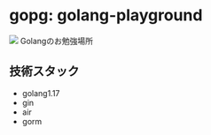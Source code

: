 # gopg: golang-playground
![](https://github.com/sakash1ta90/gopg/workflows/test%20up/badge.svg)
Golangのお勉強場所

## 技術スタック
- golang1.17
- gin
- air
- gorm
